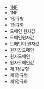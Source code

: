 ﻿- [1NF](https://ko.wikipedia.org/wiki/%EC%A0%9C1%EC%A0%95%EA%B7%9C%ED%98%95)
- 1NF
- 1정규형
- 1정규화
- 도메인 원자값
- 도메인원자값
- 도메인이 원자값
- 원자값도메인
- 원자도메인
- 원자도메인값
- 제 1정규형
- 제1정규형
- 제1정규화

